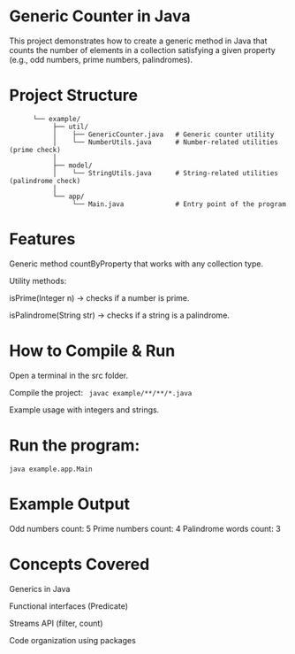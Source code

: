 # Generic Counter in Java

This project demonstrates how to create a generic method in Java that counts the number of elements in a collection satisfying a given property (e.g., odd numbers, prime numbers, palindromes).

# Project Structure
``` src/
      └── example/
           ├── util/
           │    ├── GenericCounter.java   # Generic counter utility
           │    └── NumberUtils.java      # Number-related utilities (prime check)
           │
           ├── model/
           │    └── StringUtils.java      # String-related utilities (palindrome check)
           │
           └── app/
                └── Main.java             # Entry point of the program
 ```
 
# Features

Generic method countByProperty that works with any collection type.

Utility methods:

isPrime(Integer n) → checks if a number is prime.

isPalindrome(String str) → checks if a string is a palindrome.

# How to Compile & Run

Open a terminal in the src folder.

Compile the project:
``` javac example/**/**/*.java```

Example usage with integers and strings.

# Run the program:
```java example.app.Main```

# Example Output
Odd numbers count: 5
Prime numbers count: 4
Palindrome words count: 3

# Concepts Covered

Generics in Java

Functional interfaces (Predicate<T>)

Streams API (filter, count)

Code organization using packages
